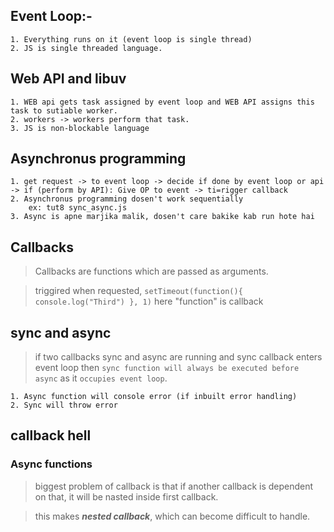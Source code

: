 ## Event Loop:- 
    1. Everything runs on it (event loop is single thread)
    2. JS is single threaded language.

## Web API and libuv
    1. WEB api gets task assigned by event loop and WEB API assigns this task to sutiable worker.
    2. workers -> workers perform that task.
    3. JS is non-blockable language

## Asynchronus programming
    1. get request -> to event loop -> decide if done by event loop or api -> if (perform by API): Give OP to event -> ti=rigger callback 
    2. Asynchronus programming dosen't work sequentially
        ex: tut8 sync_async.js
    3. Async is apne marjika malik, dosen't care bakike kab run hote hai

## Callbacks
> Callbacks are functions which are passed as arguments.

> triggired when requested, 
`setTimeout(function(){ console.log("Third") }, 1)` 
> here "function" is callback

## sync and async
> if two callbacks sync and async are running and sync callback enters event loop then `sync function will always be executed before async` as it `occupies event loop`.

    1. Async function will console error (if inbuilt error handling)
    2. Sync will throw error

## callback hell
###     Async functions
> biggest problem of callback is that if another callback is dependent on that, it will be nasted inside first callback.

> this makes ***nested callback***, which can become difficult to handle.